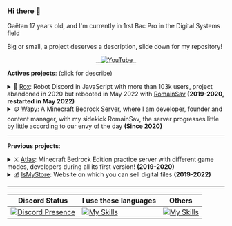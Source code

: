 ### Hi there :wave:

Gaëtan 17 years old, and I'm currently in 1rst Bac Pro in the Digital Systems field

Big or small, a project deserves a description, slide down for my repository!

<p align="center">  
  <a href="https://twitter.com/Steellgold">
    <img src="https://skillicons.dev/icons?i=twitter" alt="" />
  </a>
  <a href="https://instagram.com/steellgold">
    <img src="https://skillicons.dev/icons?i=instagram" alt="" />
  </a>
  <a href="https://discord.com/users/504392983244832780">
    <img src="https://skillicons.dev/icons?i=discord" alt="" />
  </a>
  <a href="https://youtube.com/c/Steellgold">
    <img src="https://www.shareicon.net/data/48x48/2015/09/30/109355_media_512x512.png" alt="YouTube" />
  </a>
  <a href="#">
    <img src="https://skillicons.dev/icons?i=github" alt="" />
  </a>
  <a href="https://stackoverflow.com/users/9439076/steellgold">
    <img src="https://skillicons.dev/icons?i=stackoverflow" alt="" />
  </a>
</p>

**__Actives projects__**: (click for describe)
 <details>
      <summary>🤖 <a href="https://github.com/TheRoxBot">Rox</a>: Robot Discord in JavaScript with more than 103k users, project abandoned in 2020 but rebooted in May 2022 with <a href="https://github.com/RomainSav">RomainSav</a> <strong>(2019-2020, restarted in May 2022)</strong></summary>
      Since I'm a developer especially in PHP, I rarely leave this comfort zone, Rox is one of my "desires" to get out and learn new things, especially after the stop of the bot I had no desire to touch JavaScript, but <a href="https://github.com/RomainSav">RomainSav</a> gave me back the desire, because he knows more than me, so I followed him to redesign the project but better! and in TypeScript this time :wink:
 </details>

 <details>
      <summary>🪙 <a href="https://github.com/WapyMC">Wapy</a>: A Minecraft Bedrock Server, where I am developer, founder and content manager, with my sidekick RomainSav, the server progresses little by little according to our envy of the day <strong>(Since 2020)</strong></summary>
      Wapy, wapy, wapy I will never forget this name of my life, one of the things that made me discover a person who is today a great friend, despite many insults but between us we know that we laugh. Romain, I will never forget this person and this project. He thought of me to create a Minecraft server, and in 1 week we became great friends, I hope it is not ephemeral!
 </details>

---

**__Previous projects__**:

 <details>
      <summary>⚔️ <a href="https://github.com/Steellgold/AtlasCore">Atlas</a>: Minecraft Bedrock Edition practice server with different game modes, developers during all its first version! <strong>(2019-2020)</strong></summary>
      I owe everything to this project, as well as to the person who invited me. At the beginning I was only supposed to be a developer during a party to help! and I was quickly invited as a developer, and 1 week almost just after manager, having carte-blanche to manage the server which became several big, the code does not reflect the quality of the server, the code is disgusting for sure, but everything has a beginning, and. . an end, this project was my very first big project for 1 year at least I developed a server, I played on it, I added what I liked to make it like other people. It was a crazy experience that taught me things I wouldn't have known today without Atlas. Thanks Calco for trusting me, and thanks Red for the invitation!
 </details>

  <details>
      <summary>💰 <a href="https://github.com/isMyStore">IsMyStore</a>: Website on which you can sell digital files <strong>(2019-2022)</strong></summary>
      It's a project that is very close to my heart because it's my first big project outside of Minecraft, and it's also my high school project because it can motivate me to finish it, because I never managed to finish it because each time something didn't please me and I started again.
      <details>
        <summary><strong>Edit from Saturday, July 2, 2022:</strong></summary>
        😪 After so much effort, it took me 2 weeks to resume the development of IsMyStore to finish it in the following months, but no "envi" will be released, it will be finalized but only for my oral presentation of the baccalaureate! so you understood it the project will not be released publicly. Sorry (for those who were waiting for it, and to myself)
      </details>
 </details>

---
| Discord Status  | I use these languages  | Others  |
| -- | -- | -- |
| [![Discord Presence](https://lanyard-profile-readme.vercel.app/api/504392983244832780)](https://discord.com/users/504392983244832780) | [![My Skills](https://skillicons.dev/icons?i=php,ts,js,java,html,css&perline=3)](https://skillicons.dev) | [![My Skills](https://skillicons.dev/icons?i=git,github,docker,mysql,linux&perline=3)](https://skillicons.dev) |

